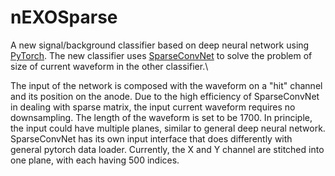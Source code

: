 # nEXOSparse
A new signal/background classifier based on deep neural network using [PyTorch](https://pytorch.org/docs/stable/index.html). The new classifier uses [SparseConvNet](https://github.com/facebookresearch/SparseConvNet) to solve the problem of size of current waveform in the other classifier.\

The input of the network is composed with the waveform on a "hit" channel and its position on the anode. Due to the high efficiency of SparseConvNet in dealing with sparse matrix, the input current waveform requires no downsampling. The length of the waveform is set to be 1700. In principle, the input could have multiple planes, similar to general deep neural network. SparseConvNet has its own input interface that does differently with general pytorch data loader. Currently, the X
and Y channel are stitched into one plane, with each having 500 indices.
